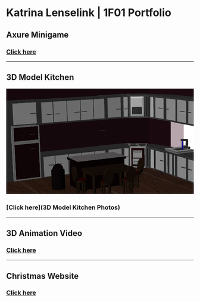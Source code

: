 # Katrina Lenselink | 1F01 Portfolio

## Axure Minigame 
### [Click here](http://127.0.0.1:32767/start.html#p=shadow_start_page&g=1) 

-------------------------------------------------------------------------------------------------------------------------

## 3D Model Kitchen 
![](images/Kitchen_View_2.png)
### [Click here](3D Model Kitchen Photos)
-------------------------------------------------------------------------------------------------------------------------

## 3D Animation Video 
### [Click here](images/3Dvideo.html)

-------------------------------------------------------------------------------------------------------------------------
## Christmas Website 
### [Click here](FinalWebsiteAssignment-master/MainPage.html)
